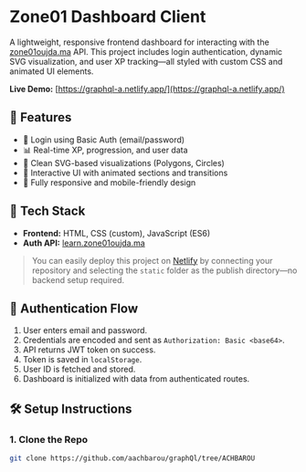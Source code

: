 # Zone01 Dashboard Client

A lightweight, responsive frontend dashboard for interacting with the [zone01oujda.ma](https://learn.zone01oujda.ma) API. This project includes login authentication, dynamic SVG visualization, and user XP tracking—all styled with custom CSS and animated UI elements.

**Live Demo:** [https://graphql-a.netlify.app/](https://graphql-a.netlify.app/)

## 🚀 Features

- 🔐 Login using Basic Auth (email/password)
- 📊 Real-time XP, progression, and user data
- 🧠 Clean SVG-based visualizations (Polygons, Circles)
- 💬 Interactive UI with animated sections and transitions
- 📱 Fully responsive and mobile-friendly design

## 🧰 Tech Stack

- **Frontend:** HTML, CSS (custom), JavaScript (ES6)
- **Auth API:** [learn.zone01oujda.ma](https://learn.zone01oujda.ma)

> You can easily deploy this project on [Netlify](https://www.netlify.com/) by connecting your repository and selecting the `static` folder as the publish directory—no backend setup required.

## 🔑 Authentication Flow

1. User enters email and password.
2. Credentials are encoded and sent as `Authorization: Basic <base64>`.
3. API returns JWT token on success.
4. Token is saved in `localStorage`.
5. User ID is fetched and stored.
6. Dashboard is initialized with data from authenticated routes.

## 🛠️ Setup Instructions

### 1. Clone the Repo

```bash
git clone https://github.com/aachbarou/graphQl/tree/ACHBAROU

